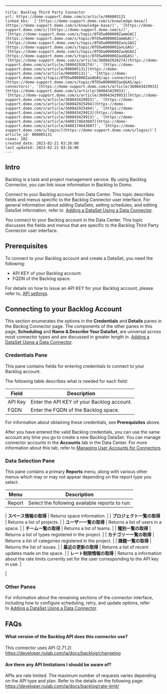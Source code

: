 ---
    title: Backlog Third Party Connector
    url: https://domo-support.domo.com/s/article/000005131
    linked_kbs:  ['[https://domo-support.domo.com/s/knowledge-base/](https://domo-support.domo.com/s/knowledge-base/)', '[https://domo-support.domo.com/s/](https://domo-support.domo.com/s/)', '[https://domo-support.domo.com/s/topic/0TO5w000000ZammGAC](https://domo-support.domo.com/s/topic/0TO5w000000ZammGAC)', '[https://domo-support.domo.com/s/topic/0TO5w000000ZanLGAS](https://domo-support.domo.com/s/topic/0TO5w000000ZanLGAS)', '[https://domo-support.domo.com/s/topic/0TO5w000000ZaoQGAS](https://domo-support.domo.com/s/topic/0TO5w000000ZaoQGAS)', '[https://domo-support.domo.com/s/article/360042926274](https://domo-support.domo.com/s/article/360042926274)', '[https://domo-support.domo.com/s/article/000005131](https://domo-support.domo.com/s/article/000005131)', '[https://domo-support.domo.com/s/topic/0TO5w000000ZaoQGAS/api-connectors](https://domo-support.domo.com/s/topic/0TO5w000000ZaoQGAS/api-connectors)', '[https://domo-support.domo.com/s/article/360043429933](https://domo-support.domo.com/s/article/360043429933)', '[https://domo-support.domo.com/s/article/360043429953](https://domo-support.domo.com/s/article/360043429953)', '[https://domo-support.domo.com/s/article/360042925494](https://domo-support.domo.com/s/article/360042925494)', '[https://domo-support.domo.com/s/article/360043429913](https://domo-support.domo.com/s/article/360043429913)', '[https://domo-support.domo.com/s/article/4408174643607](https://domo-support.domo.com/s/article/4408174643607)', '[https://domo-support.domo.com/s/login/](https://domo-support.domo.com/s/login/)']
    article_id: 000005131
    views: 102
    created_date: 2023-02-21 03:26:00
    last updated: 2023-02-21 03:26:00
    ---



Intro
-----


Backlog is a task and project management service. By using Backlog Connector, you can link issue information in Backlog to Domo.


Connect to your Backlog account from Data Center. This topic describes fields and menus specific to the Backlog Connector user interface. For general information about adding DataSets, setting schedules, and editing DataSet information, refer to  [Adding a DataSet Using a Data Connector](/s/article/360042926274 "Adding a DataSet Using a Data Connector").

You connect to your Backlog account in the Data Center. This topic discusses the fields and menus that are specific to the Backlog Third Party Connector user interface. 


Prerequisites
-------------


To connect to your Backlog account and create a DataSet, you need the following:


* API KEY of your Backlog account.
* FQDN of the Backlog space.


For details on how to issue an API KEY for your Backlog account, please refer to,  [API settings](https://support-ja.backlog.com/hc/ja/articles/360035641754-API%E3%81%AE%E8%A8%AD%E5%AE%9A "https://support-ja.backlog.com/hc/ja/articles/360035641754-API%E3%81%AE%E8%A8%AD%E5%AE%9A").


Connecting to your Backlog Account
----------------------------------


This section enumerates the options in the **Credentials** and **Details** panes in the Backog Connector page. The components of the other panes in this page, **Scheduling** and **Name & Describe Your DataSet**, are universal across most connector types and are discussed in greater length in  [Adding a DataSet Using a Data Connector](/s/article/360042926274 "Adding a DataSet Using a Data Connector").


### Credentials Pane


This pane contains fields for entering credentials to connect to your Backlog account.


The following table describes what is needed for each field:




| Field | Description |
| --- | --- |
| API Key | Enter the API KEY of your Backlog account. |
| FQDN | Enter the FQDN of the Backlog space. |


For information about obtaining these credentials, see **Prerequisites** above.


After you have entered the valid Backlog credentials, you can use the same account any time you go to create a new Backlog DataSet. You can manage connector accounts in the **Accounts** tab in the Data Center. For more information about this tab, refer to [Managing User Accounts for Connectors](https://domohelp.domo.com/hc/en-us/articles/360042926054 "Managing User Accounts for Connectors").


### Data Selection Pane


This pane contains a primary **Reports** menu, along with various other menus which may or may not appear depending on the report type you select.




| Menu | Description |
| --- | --- |
| Report | Select the following available reports to run:

| **スペース情報の取得** | Returns space information. |
| **プロジェクト一覧の取得** | Returns a list of projects. |
| **ユーザー一覧の取得** | Returns a list of users in a space. |
| **チーム一覧の取得** | Returns a list of teams. |
| **種別一覧の取得** | Returns a list of types registered in the project. |
| **カテゴリー一覧の取得** | Returns a list of categories registered in the project. |
| **課題一覧の取得** | Returns the list of issues. |
| **最近の更新の取得** | Returns a list of recent updates made on the space. |
| **レート制限情報の取得** | Returns a information about the rate limits currently set for the user corresponding to the API key in use. |

 |


### Other Panes


For information about the remaining sections of the connector interface, including how to configure scheduling, retry, and update options, refer to [Adding a DataSet Using a Data Connector](/s/article/360042926274 "Adding a DataSet Using a Data Connector").


FAQs
----


#### What version of the Backlog API does this connector use?


This connector uses API (2.71.2)  
<https://developer.nulab.com/ja/docs/backlog/changelog>


#### Are there any API limitations I should be aware of?


APIs are rate limited. The maximum number of requests varies depending on the API type and plan. Refer to the details on the following page:  
<https://developer.nulab.com/ja/docs/backlog/rate-limit/>

